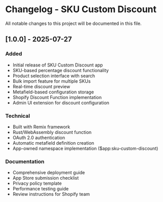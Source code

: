 # Changelog - SKU Custom Discount

All notable changes to this project will be documented in this file.

## [1.0.0] - 2025-07-27

### Added
- Initial release of SKU Custom Discount app
- SKU-based percentage discount functionality
- Product selection interface with search
- Bulk import feature for multiple SKUs
- Real-time discount preview
- Metafield-based configuration storage
- Shopify Discount Function implementation
- Admin UI extension for discount configuration

### Technical
- Built with Remix framework
- Rust/WebAssembly discount function
- OAuth 2.0 authentication
- Automatic metafield definition creation
- App-owned namespace implementation ($app:sku-custom-discount)

### Documentation
- Comprehensive deployment guide
- App Store submission checklist
- Privacy policy template
- Performance testing guide
- Review instructions for Shopify team